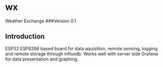 # wx
Weather Exchange
###Version 0.1
## Introduction
ESP32 ESP8266 based board for data aquisition, remote sensing, logging and remote storage through influxdb. Works well with server side Grafana for data presentation and graphing.

